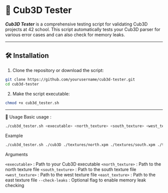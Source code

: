 # 🧪 Cub3D Tester

***Cub3D Tester*** is a comprehensive testing script for validating Cub3D projects at 42 school. This script automatically tests your Cub3D parser for various error cases and can also check for memory leaks.

---

## 🛠 Installation
1. Clone the repository or download the script:
```bash
git clone https://github.com/yourusername/cub3d-tester.git
cd cub3d-tester
```

2. Make the script executable:
```bash
chmod +x cub3d_tester.sh
```

---
🚀 Usage
Basic usage :
```bash
./cub3d_tester.sh <executable> <north_texture> <south_texture> <west_texture> <east_texture> [--check-leaks]
```
Example
```bash
./cub3d_tester.sh ./cub3D ./textures/north.xpm ./textures/south.xpm ./textures/west.xpm ./textures/east.xpm --check-leaks
```
Arguments

`<executable>` : Path to your Cub3D executable 
`<north_texture>` : Path to the north texture file
`<south_texture>` : Path to the south texture file
`<west_texture>` : Path to the west texture file
`<east_texture>` : Path to the east texture file
`--check-leaks` : Optional flag to enable memory leak checking
